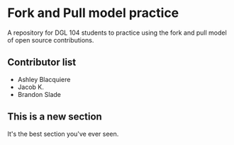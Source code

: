 # Fork and Pull model practice
A repository for DGL 104 students to practice using the fork and pull model of open source contributions.

## Contributor list
- Ashley Blacquiere
- Jacob K. 
- Brandon Slade 

## This is a new section
It's the best section you've ever seen.




